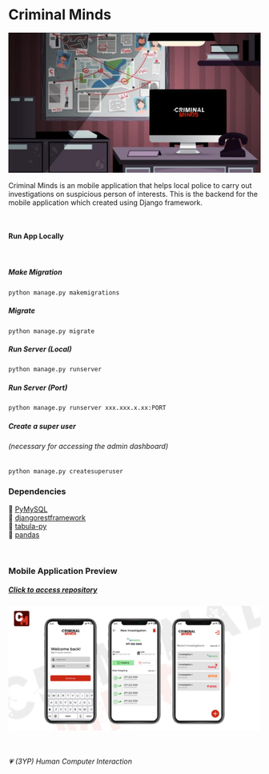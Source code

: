 # Criminal Minds

![alt text](https://github.com/emiz98/criminal_minds/blob/master/readme.png?raw=true)

Criminal Minds is an mobile application that helps local police to carry out investigations on suspicious person of interests. This is the backend for the mobile application which created using Django framework.

<br/>

#### Run App Locally
<br/>

##### Make Migration

```bash
python manage.py makemigrations
```

##### Migrate

```bash
python manage.py migrate
```

##### Run Server (Local)

```bash
python manage.py runserver
```

##### Run Server (Port)

```bash
python manage.py runserver xxx.xxx.x.xx:PORT
```

##### Create a super user

###### (necessary for accessing the admin dashboard)

```bash
python manage.py createsuperuser
```

### Dependencies

📀 [PyMySQL](https://pypi.org/project/PyMySQL/) <br/>
📀 [djangorestframework](https://www.django-rest-framework.org/)<br/>
📀 [tabula-py](https://pypi.org/project/tabula-py/) <br/>
📀 [pandas](https://pypi.org/project/pandas/) <br/>

<br/>

### Mobile Application Preview

##### [Click to access repository](https://github.com/emiz98/criminal_minds_frontend.git)

![alt text](https://github.com/emiz98/criminal_minds_frontend/blob/main/mockup.png?raw=true)

<br/>

###### 💗 (3YP) Human Computer Interaction
